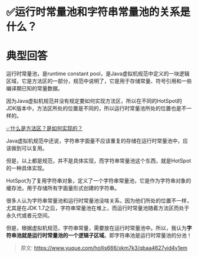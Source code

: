 # ✅运行时常量池和字符串常量池的关系是什么？

# 典型回答


运行时常量池，是runtime constant pool，是Java虚拟机规范中定义的一块逻辑区域，它是方法区的一部分，规范中说明了，它是用于存储常量、符号引用和一些编译期已知的常量数据。



因为Java虚拟机规范并没有规定要如何实现方法区，所以在不同的HotSpot的JDK版本中，方法区所处的位置是不同的，所以运行时常量池所处的位置也是不一样的。



[✅什么是方法区？是如何实现的？](https://www.yuque.com/hollis666/xkm7k3/bk9qtiiqisie4f5a)



Java虚拟机规范中还说，字符串字面量不应该重复的存储在运行时常量池中，应该做到可以复用。



但是，以上都是规范，并不是具体实现，而字符串常量池这个东西，就是HotSpot的一种具体实现。



HotSpot为了复用字符串对象，定义了一个字符串常量池，它是作为字符串对象的缓存池，用于存储所有字面量形式创建的字符串。



很多人认为字符串常量池和运行时常量池没啥关系，因为他们所处的位置不一样，尤其是在JDK 1.7之后，字符串常量池在堆上，而运行时常量池随着方法区而处于永久代或者元空间。



但是，根据虚拟机规范，字符串常量，需要放在运行时常量池中。所以，我认为**字符串池就是运行时常量池的一个逻辑子区域**。即字符串池是运行时常量池的分池！





> 原文: <https://www.yuque.com/hollis666/xkm7k3/qbaa4627yid4v1em>